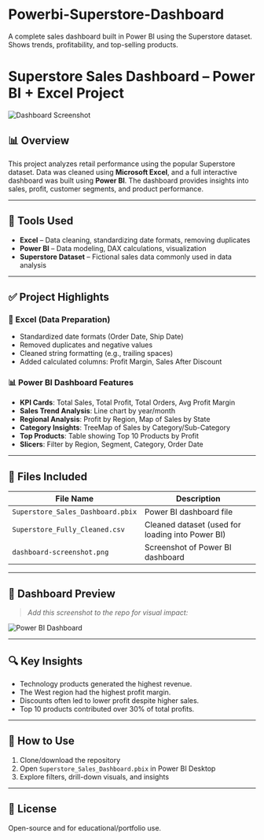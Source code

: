 # Powerbi-Superstore-Dashboard
A complete sales dashboard built in Power BI using the Superstore dataset. Shows trends, profitability, and top-selling products.
# Superstore Sales Dashboard – Power BI + Excel Project

![Dashboard Screenshot](dashboard-screenshot.png)

## 📊 Overview
This project analyzes retail performance using the popular Superstore dataset. Data was cleaned using **Microsoft Excel**, and a full interactive dashboard was built using **Power BI**. The dashboard provides insights into sales, profit, customer segments, and product performance.

---

## 🧰 Tools Used
- **Excel** – Data cleaning, standardizing date formats, removing duplicates
- **Power BI** – Data modeling, DAX calculations, visualization
- **Superstore Dataset** – Fictional sales data commonly used in data analysis

---

## ✅ Project Highlights

### 📁 Excel (Data Preparation)
- Standardized date formats (Order Date, Ship Date)
- Removed duplicates and negative values
- Cleaned string formatting (e.g., trailing spaces)
- Added calculated columns: Profit Margin, Sales After Discount

### 📊 Power BI Dashboard Features
- **KPI Cards**: Total Sales, Total Profit, Total Orders, Avg Profit Margin
- **Sales Trend Analysis**: Line chart by year/month
- **Regional Analysis**: Profit by Region, Map of Sales by State
- **Category Insights**: TreeMap of Sales by Category/Sub-Category
- **Top Products**: Table showing Top 10 Products by Profit
- **Slicers**: Filter by Region, Segment, Category, Order Date

---

## 📁 Files Included

| File Name                        | Description                                      |
|----------------------------------|--------------------------------------------------|
| `Superstore_Sales_Dashboard.pbix` | Power BI dashboard file                          |
| `Superstore_Fully_Cleaned.csv`   | Cleaned dataset (used for loading into Power BI) |
| `dashboard-screenshot.png`       | Screenshot of Power BI dashboard                 |

---

## 📸 Dashboard Preview

> _Add this screenshot to the repo for visual impact:_

![Power BI Dashboard](dashboard-screenshot.png)

---

## 🔍 Key Insights
- Technology products generated the highest revenue.
- The West region had the highest profit margin.
- Discounts often led to lower profit despite higher sales.
- Top 10 products contributed over 30% of total profits.

---

## 🚀 How to Use
1. Clone/download the repository
2. Open `Superstore_Sales_Dashboard.pbix` in Power BI Desktop
3. Explore filters, drill-down visuals, and insights

---

## 📝 License
Open-source and for educational/portfolio use.

